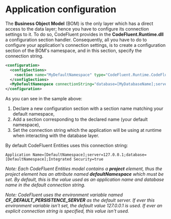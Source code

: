 # Application configuration

The **Business Object Model** (BOM) is the only layer which has a direct access to the data layer; hence you have to configure its connection settings to it. To do so, CodeFluent provides in the **CodeFluent.Runtime.dll** a configuration section handler. Consequently, all you have to do to configure your application's connection settings, is to create a configuration section of the BOM's namespace, and in this section, specify the connection string.

```xml
<configuration>
  <configSections>
    <section name="MyDefaultNamespace" type="CodeFluent.Runtime.CodeFluentConfigurationSectionHandler, CodeFluent.Runtime" />
  </configSections>
  <MyDefaultNamespace connectionString="database=[MyDatabaseName];server=[ServerName];Trusted_Connection=true" />
</configuration>
```

As you can see in the sample above:

1. Declare a new configuration section with a section name matching your default namespace,
2. Add a section corresponding to the declared name (your default namespace),
3. Set the connection string which the application will be using at runtime when interacting with the database layer.

By default CodeFluent Entities uses this connection string:

```Application Name=[DefaultNamespace];server=127.0.0.1;database=[DefaultNamespace];Integrated Security=true```

*Note: Each CodeFluent Entities model contains a **project** element, thus the project element has an attribute named **defaultNamespace** which must be set. By default, this is the value used as an application name and database name in the default connection string.*

*Note: CodeFluent uses the environment variable named **CF_DEFAULT_PERSISTENCE_SERVER** as the default server. If ever this environment variable isn't set, the default value 127.0.0.1 is used. If ever an explicit connection string is specified, this value isn't used.*